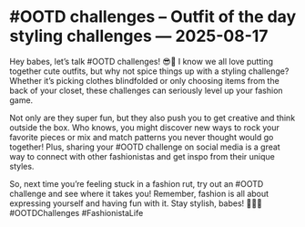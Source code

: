 # #OOTD challenges – Outfit of the day styling challenges — 2025-08-17

Hey babes, let’s talk #OOTD challenges! 😎👗 I know we all love putting together cute outfits, but why not spice things up with a styling challenge? Whether it’s picking clothes blindfolded or only choosing items from the back of your closet, these challenges can seriously level up your fashion game.

Not only are they super fun, but they also push you to get creative and think outside the box. Who knows, you might discover new ways to rock your favorite pieces or mix and match patterns you never thought would go together! Plus, sharing your #OOTD challenge on social media is a great way to connect with other fashionistas and get inspo from their unique styles.

So, next time you’re feeling stuck in a fashion rut, try out an #OOTD challenge and see where it takes you! Remember, fashion is all about expressing yourself and having fun with it. Stay stylish, babes! 💁‍♀️💫 #OOTDChallenges #FashionistaLife